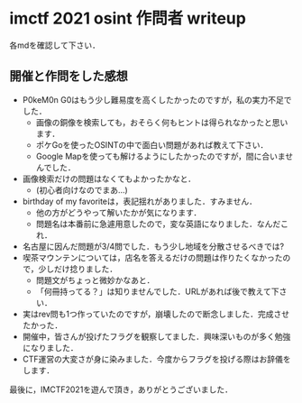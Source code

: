 # imctf 2021 osint 作問者 writeup

各mdを確認して下さい．

## 開催と作問をした感想

- P0keM0n G0はもう少し難易度を高くしたかったのですが，私の実力不足でした．
  - 画像の銅像を検索しても，おそらく何もヒントは得られなかったと思います．
  - ポケGoを使ったOSINTの中で面白い問題があれば教えて下さい．
  - Google Mapを使っても解けるようにしたかったのですが，間に合いませんでした．
- 画像検索だけの問題はなくてもよかったかなと．
  - (初心者向けなのでまあ...)
- birthday of my favoriteは，表記揺れがありました．すみません．
  - 他の方がどうやって解いたかが気になります．
  - 問題名は本番前に急遽用意したので，変な英語になりました．なんだこれ．
- 名古屋に因んだ問題が3/4問でした．もう少し地域を分散させるべきでは?
- 喫茶マウンテンについては，店名を答えるだけの問題は作りたくなかったので，少しだけ捻りました．
  - 問題文がちょっと微妙かなあと．
  - 「何冊持ってる？」は知りませんでした．URLがあれば後で教えて下さい．
- 実はrev問も1つ作っていたのですが，崩壊したので断念しました．完成させたかった．
- 開催中，皆さんが投げたフラグを観察してました．興味深いものが多く勉強になりました．
- CTF運営の大変さが身に染みました．今度からフラグを投げる際はお辞儀をします．

最後に，IMCTF2021を遊んで頂き，ありがとうございました．
